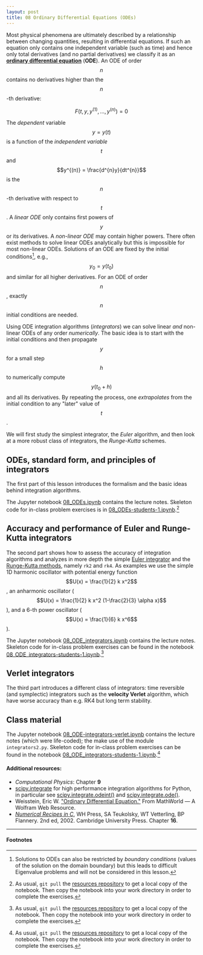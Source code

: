 ```yaml
---
layout: post
title: 08 Ordinary Differential Equations (ODEs)
---
```


Most physical phenomena are ultimately described by a relationship
between changing quantities, resulting in differential equations. If
such an equation only contains one independent variable (such as time)
and hence only total derivatives (and no partial derivatives) we
classify it as an
**[ordinary differential equation](http://mathworld.wolfram.com/OrdinaryDifferentialEquation.html)**
(**ODE**). An ODE of order $$n$$ contains no derivatives higher than
the $$n$$-th derivative:

$$
F(t, y, y^{(1)},  \dots, y^{(n)}) = 0
$$

The *dependent* variable $$y = y(t)$$ is a function of the
*independent variable* $$t$$ and $$y^{(n)} = \frac{d^{n}y}{dt^{n}}$$
is the $$n$$-th derivative with respect to $$t$$. A *linear ODE* only
contains first powers of $$y$$ or its derivatives. A *non-linear ODE*
may contain higher powers. There often exist methods to solve linear
ODEs analytically but this is impossible for most non-linear
ODEs. Solutions of an ODE are fixed by the initial conditions[^1],
e.g., $$y_0 = y(t_{0})$$ and similar for all higher derivatives. For
an ODE of order $$n$$, exactly $$n$$ initial conditions are needed.

Using ODE integration algorithms (*integrators*) we can solve linear
*and* non-linear ODEs of any order *numerically*. The basic idea is to
start with the initial conditions and then propagate $$y$$ for a small
step $$h$$ to numerically compute $$y(t_0 + h)$$ and all its
derivatives. By repeating the process, one *extrapolates* from the
initial condition to any "later" value of $$t$$.

We will first study the simplest integrator, the *Euler* algorithm, and
then look at a more robust class of integrators, the *Runge-Kutta*
schemes.

## ODEs, standard form, and principles of integrators

The first part of this lesson introduces the formalism and the basic
ideas behind integration algorithms.

The Jupyter notebook
[08_ODEs.ipynb](http://nbviewer.jupyter.org/format/slides/github/ASU-CompMethodsPhysics-PHY494/PHY494-resources/blob/master/08_ODEs/08_ODEs.ipynb#/)
contains the lecture notes. Skeleton code for in-class problem
exercises is in
[08_ODEs-students-1.ipynb](https://github.com/ASU-CompMethodsPhysics-PHY494/PHY494-resources/blob/master/08_ODEs/08_ODEs-students-1.ipynb).[^2]

## Accuracy and performance of Euler and Runge-Kutta integrators

The second part shows how to assess the accuracy of integration
algorithms and analyzes in more depth the simple
[Euler integrator](https://en.wikipedia.org/wiki/Euler_method) and the
[Runge-Kutta methods](https://en.wikipedia.org/wiki/Runge%E2%80%93Kutta_methods),
namely `rk2` and `rk4`. As examples we use the simple 1D
harmonic oscillator with potential energy function $$U(x) =
\frac{1}{2} k x^2$$, an anharmonic oscillator ($$U(x) = \frac{1}{2} k
x^2 (1-\frac{2}{3} \alpha x)$$), and a 6-th power oscillator ($$U(x) =
\frac{1}{6} k x^6$$).

The Jupyter notebook
[08_ODE_integrators.ipynb](http://nbviewer.jupyter.org/format/slides/github/ASU-CompMethodsPhysics-PHY494/PHY494-resources/blob/master/08_ODEs/08_ODE_integrators.ipynb#/)
contains the lecture notes. Skeleton code for in-class problem
exercises can be found in the notebook [08_ODE_integrators-students-1.ipynb](https://github.com/ASU-CompMethodsPhysics-PHY494/PHY494-resources/blob/master/08_ODEs/08_ODE_integrators-students-1.ipynb).[^2]

## Verlet integrators

The third part introduces a different class of integrators: time
reversible (and symplectic) integrators such as the **velocity
Verlet** algorithm, which have worse accuracy than e.g. RK4 but long
term stability.

## Class material

The Jupyter notebook [08_ODE-integrators-verlet.ipynb](http://nbviewer.jupyter.org/github/ASU-CompMethodsPhysics-PHY494/PHY494-resources/blob/master/08_ODEs/08_ODE-integrators-verlet.ipynb) contains the lecture notes (which were
life-coded); the make use of the module `integrators2.py`. Skeleton
code for in-class problem exercises can be found in the notebook
[08_ODE_integrators-students-1.ipynb](https://github.com/ASU-CompMethodsPhysics-PHY494/PHY494-resources/blob/master/08_ODEs/08_ODE-integrators-verlet-students-1.ipynb).[^2]

#### Additional resources:

* _Computational Physics_: Chapter **9**
* [scipy.integrate](http://docs.scipy.org/doc/scipy/reference/integrate.html)
  for high performance integration algorithms for Python, in
  particular see
  [scipy.integrate.odeint()](http://docs.scipy.org/doc/scipy/reference/generated/scipy.integrate.odeint.html)
  and
  [scipy.integrate.ode()](http://docs.scipy.org/doc/scipy/reference/generated/scipy.integrate.ode.html#scipy.integrate.ode).
*  Weisstein, Eric
  W. ["Ordinary Differential Equation."](http://mathworld.wolfram.com/OrdinaryDifferentialEquation.html)
  From MathWorld — A Wolfram Web Resource.
* _[Numerical Recipes in C](http://apps.nrbook.com/c/index.html)_, WH
  Press, SA Teukolsky, WT Vetterling, BP Flannery. 2nd
  ed, 2002. Cambridge University Press. Chapter **16**.


------------------------------------------------------------

#### Footnotes

[^1]:

     Solutions to ODEs can also be restricted by *boundary conditions*
     (values of the solution on the domain boundary) but this leads to
     difficult Eigenvalue problems and will not be considered in this
     lesson.
	 
[^2]:

     As usual, `git pull` the
     [resources repository](https://github.com/ASU-CompMethodsPhysics-PHY494/PHY494-resources)
     to get a local copy of the notebook. Then copy the notebook into
     your work directory in order to complete the exercises.
